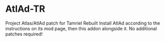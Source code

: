 # AtlAd-TR
 Project Atlas/AtlAd patch for Tamriel Rebuilt
Install AtlAd according to the instructions on its mod page, then this addon alongside it. No additional patches required!
